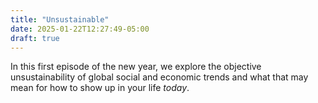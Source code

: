 ```yaml
---
title: "Unsustainable"
date: 2025-01-22T12:27:49-05:00
draft: true
---
```


In this first episode of the new year, we explore the objective unsustainability
of global social and economic trends and what that may mean for how to show up
in your life *today*.
